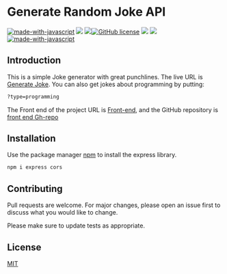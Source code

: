 # Generate Random Joke API

[![made-with-javascript](https://img.shields.io/badge/Made%20with-JavaScript-1f425f.svg)](https://www.javascript.com)
![](https://img.shields.io/badge/Library-ExpressJS-white)
![](https://img.shields.io/badge/go-F-red)[![GitHub license](https://img.shields.io/github/license/Naereen/StrapDown.js.svg)](https://github.com/Naereen/StrapDown.js/blob/master/LICENSE)
![](https://img.shields.io/badge/Version-v1.0.0-orange)
![](https://img.shields.io/badge/Branches-1-blue)
[![made-with-javascript](https://img.shields.io/badge/Server-UP-green.svg)](https://generatejoke.herokuapp.com/api/jokes)



## Introduction
This is a simple Joke generator with great punchlines. The live URL is [Generate Joke](https://generatejoke.herokuapp.com/api/jokes/random). You can also get jokes about programming by putting: 
```bash
?type=programming
```
The Front end of the project URL is [Front-end](https://lab1b.github.io/Generate-Random-Joke/), and the GitHub repository is [front end Gh-repo](https://github.com/LaB1B/Generate-Random-Joke)

## Installation

Use the package manager [npm](https://pip.pypa.io/en/stable/) to install the express library.

```bash
npm i express cors
```



## Contributing
Pull requests are welcome. For major changes, please open an issue first to discuss what you would like to change.

Please make sure to update tests as appropriate.

## License
[MIT](https://choosealicense.com/licenses/mit/)
